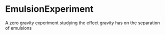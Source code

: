 # EmulsionExperiment
A zero gravity experiment studying the effect gravity has on the separation of emulsions
